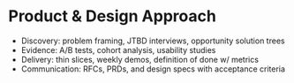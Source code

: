 # Product & Design Approach
- Discovery: problem framing, JTBD interviews, opportunity solution trees
- Evidence: A/B tests, cohort analysis, usability studies
- Delivery: thin slices, weekly demos, definition of done w/ metrics
- Communication: RFCs, PRDs, and design specs with acceptance criteria
